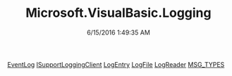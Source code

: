 ﻿---
title: Microsoft.VisualBasic.Logging
date: 6/15/2016 1:49:35 AM
---

[EventLog](T-Microsoft.VisualBasic.Logging.EventLog.html)
[ISupportLoggingClient](T-Microsoft.VisualBasic.Logging.ISupportLoggingClient.html)
[LogEntry](T-Microsoft.VisualBasic.Logging.LogEntry.html)
[LogFile](T-Microsoft.VisualBasic.Logging.LogFile.html)
[LogReader](T-Microsoft.VisualBasic.Logging.LogReader.html)
[MSG_TYPES](T-Microsoft.VisualBasic.Logging.MSG_TYPES.html)
